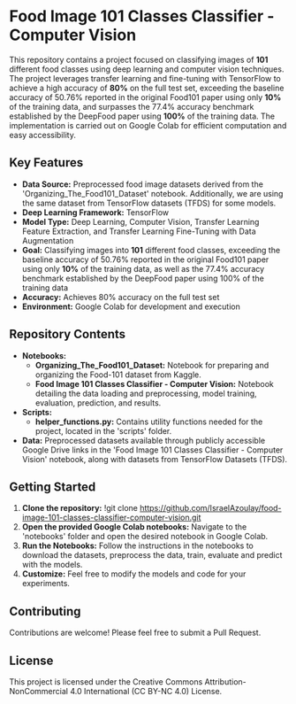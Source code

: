 # Food Image 101 Classes Classifier - Computer Vision
This repository contains a project focused on classifying images of **101** different food classes using deep learning and computer vision techniques. The project leverages transfer learning and fine-tuning with TensorFlow to achieve a high accuracy of **80%** on the full test set, exceeding the baseline accuracy of 50.76% reported in the original Food101 paper using only **10%** of the training data, and surpasses the 77.4% accuracy benchmark established by the DeepFood paper using **100%** of the training data. The implementation is carried out on Google Colab for efficient computation and easy accessibility.

## Key Features
- **Data Source:** Preprocessed food image datasets derived from the 'Organizing_The_Food101_Dataset' notebook. Additionally, we are using the same dataset from TensorFlow datasets (TFDS) for some models.
- **Deep Learning Framework:** TensorFlow
- **Model Type:** Deep Learning, Computer Vision, Transfer Learning Feature Extraction, and Transfer Learning Fine-Tuning with Data Augmentation
- **Goal:** Classifying images into **101** different food classes, exceeding the baseline accuracy of 50.76% reported in the original Food101 paper using only **10%** of the training data, as well as the 77.4% accuracy benchmark established by the DeepFood paper using 100% of the training data
- **Accuracy:** Achieves 80% accuracy on the full test set
- **Environment:** Google Colab for development and execution

## Repository Contents
- **Notebooks:**
  - **Organizing_The_Food101_Dataset:** Notebook for preparing and organizing the Food-101 dataset from Kaggle.
  - **Food Image 101 Classes Classifier - Computer Vision:** Notebook detailing the data loading and preprocessing, model training, evaluation, prediction, and results.
- **Scripts:**
  - **helper_functions.py:** Contains utility functions needed for the project, located in the 'scripts' folder.
- **Data:** Preprocessed datasets available through publicly accessible Google Drive links in the 'Food Image 101 Classes Classifier - Computer Vision' notebook, along with datasets from TensorFlow Datasets (TFDS).

## Getting Started
1. **Clone the repository:**
   !git clone https://github.com/IsraelAzoulay/food-image-101-classes-classifier-computer-vision.git
2. **Open the provided Google Colab notebooks:**
Navigate to the 'notebooks' folder and open the desired notebook in Google Colab.
3. **Run the Notebooks:**
Follow the instructions in the notebooks to download the datasets, preprocess the data, train, evaluate and predict with the models.
4. **Customize:**
Feel free to modify the models and code for your experiments.

## Contributing
Contributions are welcome! Please feel free to submit a Pull Request.

## License
This project is licensed under the Creative Commons Attribution-NonCommercial 4.0 International (CC BY-NC 4.0) License.
